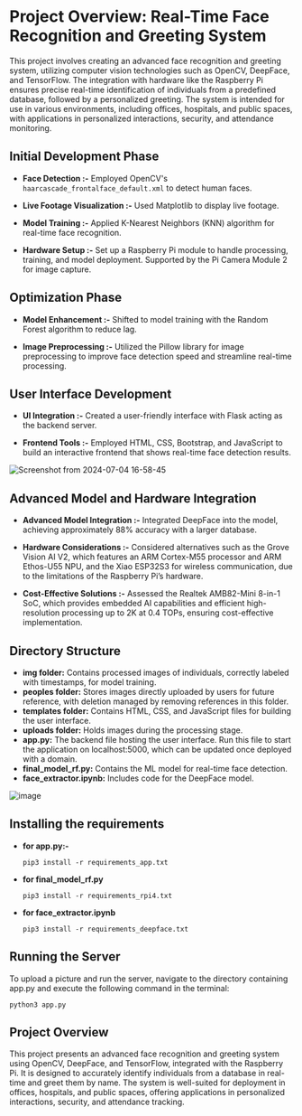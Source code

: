 # Project Overview: Real-Time Face Recognition and Greeting System

This project involves creating an advanced face recognition and greeting system, utilizing computer vision technologies such as OpenCV, DeepFace, and TensorFlow. The integration with hardware like the Raspberry Pi ensures precise real-time identification of individuals from a predefined database, followed by a personalized greeting. The system is intended for use in various environments, including offices, hospitals, and public spaces, with applications in personalized interactions, security, and attendance monitoring.

## Initial Development Phase

- **Face Detection :-** Employed OpenCV's `haarcascade_frontalface_default.xml` to detect human faces.

- **Live Footage Visualization :-** Used Matplotlib to display live footage.

- **Model Training :-** Applied K-Nearest Neighbors (KNN) algorithm for real-time face recognition.

- **Hardware Setup :-** Set up a Raspberry Pi module to handle processing, training, and model deployment. Supported by the Pi Camera Module 2 for image capture.

## Optimization Phase

- **Model Enhancement :-** Shifted to model training with the Random Forest algorithm to reduce lag.

- **Image Preprocessing :-** Utilized the Pillow library for image preprocessing to improve face detection speed and streamline real-time processing.

## User Interface Development

- **UI Integration :-** Created a user-friendly interface with Flask acting as the backend server.

- **Frontend Tools :-** Employed HTML, CSS, Bootstrap, and JavaScript to build an interactive frontend that shows real-time face detection results.

![Screenshot from 2024-07-04 16-58-45](https://github.com/user-attachments/assets/390e117d-4c35-452c-ac49-bb6736e861c8)


## Advanced Model and Hardware Integration

- **Advanced Model Integration :-** Integrated DeepFace into the model, achieving approximately 88% accuracy with a larger database.

- **Hardware Considerations :-** Considered alternatives such as the Grove Vision AI V2, which features an ARM Cortex-M55 processor and ARM Ethos-U55 NPU, and the Xiao ESP32S3 for wireless communication, due to the limitations of the Raspberry Pi’s hardware.
- **Cost-Effective Solutions :-** Assessed the Realtek AMB82-Mini 8-in-1 SoC, which provides embedded AI capabilities and efficient high-resolution processing up to 2K at 0.4 TOPs, ensuring cost-effective implementation.

## Directory Structure

- **img folder:** Contains processed images of individuals, correctly labeled with timestamps, for model training.
- **peoples folder:** Stores images directly uploaded by users for future reference, with deletion managed by removing references in this folder.
- **templates folder:** Contains HTML, CSS, and JavaScript files for building the user interface.
- **uploads folder:** Holds images during the processing stage.
- **app.py:** The backend file hosting the user interface. Run this file to start the application on localhost:5000, which can be updated once deployed with a domain.
- **final_model_rf.py:** Contains the ML model for real-time face detection.
- **face_extractor.ipynb:** Includes code for the DeepFace model.

![image](https://github.com/user-attachments/assets/4c454a3a-696c-4274-bdb2-ab32c1237248)

## Installing the requirements

- **for app.py:-**

   `pip3 install -r requirements_app.txt`

- **for final_model_rf.py**

  `pip3 install -r requirements_rpi4.txt`

- **for face_extractor.ipynb**

  `pip3 install -r requirements_deepface.txt`

## Running the Server

To upload a picture and run the server, navigate to the directory containing app.py and execute the following command in the terminal:

  `python3 app.py`

## Project Overview
This project presents an advanced face recognition and greeting system using OpenCV, DeepFace, and TensorFlow, integrated with the Raspberry Pi. It is designed to accurately identify individuals from a database in real-time and greet them by name. The system is well-suited for deployment in offices, hospitals, and public spaces, offering applications in personalized interactions, security, and attendance tracking.
